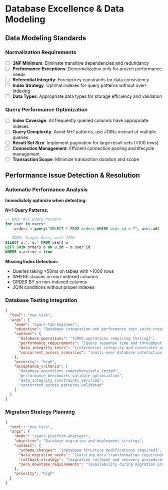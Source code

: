 # Database Excellence & Data Modeling

## Data Modeling Standards

### Normalization Requirements
- [ ] **3NF Minimum**: Eliminate transitive dependencies and redundancy
- [ ] **Performance Exceptions**: Denormalization only for proven performance needs
- [ ] **Referential Integrity**: Foreign key constraints for data consistency
- [ ] **Index Strategy**: Optimal indexes for query patterns without over-indexing
- [ ] **Data Types**: Appropriate data types for storage efficiency and validation

### Query Performance Optimization
- [ ] **Index Coverage**: All frequently queried columns have appropriate indexes
- [ ] **Query Complexity**: Avoid N+1 patterns, use JOINs instead of multiple queries
- [ ] **Result Set Size**: Implement pagination for large result sets (>100 rows)
- [ ] **Connection Management**: Efficient connection pooling and lifecycle management
- [ ] **Transaction Scope**: Minimize transaction duration and scope

## Performance Issue Detection & Resolution

### Automatic Performance Analysis
**Immediately optimize when detecting:**

**N+1 Query Patterns:**
```sql
-- BAD: N+1 Query Pattern
for user in users:
    orders = query("SELECT * FROM orders WHERE user_id = ?", user.id)

-- GOOD: Single Query with JOIN
SELECT u.*, o.* FROM users u 
LEFT JOIN orders o ON u.id = o.user_id
WHERE u.active = true
```

**Missing Index Detection:**
- Queries taking >50ms on tables with >1000 rows
- WHERE clauses on non-indexed columns
- ORDER BY on non-indexed columns
- JOIN conditions without proper indexes

### Database Testing Integration
```json
{
  "tool": "new_task",
  "args": {
    "mode": "sparc-tdd-engineer",
    "objective": "Database integration and performance test suite creation",
    "context": {
      "database_operations": "[CRUD operations requiring testing]",
      "performance_requirements": "[query response time and throughput targets]",
      "data_integrity_tests": "[referential integrity and constraint validation]",
      "concurrent_access_scenarios": "[multi-user database interaction patterns]"
    },
    "priority": "high",
    "acceptance_criteria": [
      "database_operations_comprehensively_tested",
      "performance_benchmarks_validate_optimization",
      "data_integrity_constraints_verified",
      "concurrent_access_patterns_validated"
    ]
  }
}
```

### Migration Strategy Planning
```json
{
  "tool": "new_task",
  "args": {
    "mode": "sparc-platform-engineer",
    "objective": "Database migration and deployment strategy",
    "context": {
      "schema_changes": "[database structure modifications required]",
      "data_migration_needs": "[existing data transformation requirements]",
      "rollback_strategy": "[migration rollback and recovery procedures]",
      "zero_downtime_requirements": "[availability during migration process]"
    },
    "priority": "high"
  }
}
```
